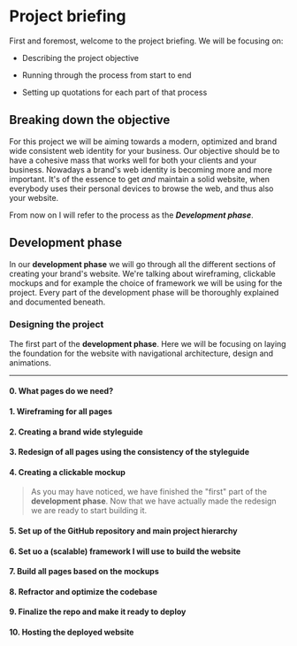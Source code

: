 # Project briefing

First and foremost, welcome to the project briefing. We will be focusing on:

* Describing the project objective

* Running through the process from start to end

* Setting up quotations for each part of that process

## Breaking down the objective

For this project we will be aiming towards a modern, optimized and brand wide consistent web identity for your business. Our objective should be to have a cohesive mass that works well for both your clients and your business. Nowadays a brand's web identity is becoming more and more important. It's of the essence to get _and_ maintain a solid website, when everybody uses their personal devices to browse the web, and thus also your website.

From now on I will refer to the process as the **_Development phase_**.

## Development phase

In our **development phase** we will go through all the different sections of creating your brand's website. We're talking about wireframing, clickable mockups and for example the choice of framework we will be using for the project. Every part of the development phase will be thoroughly explained and documented beneath.

### Designing the project

The first part of the **development phase**. Here we will be focusing on laying the foundation for the website with navigational architecture, design and animations.

---

#### 0. What pages do we need?

#### 1. Wireframing for all pages

#### 2. Creating a brand wide styleguide

#### 3. Redesign of all pages using the consistency of the styleguide

#### 4. Creating a clickable mockup

>As you may have noticed, we have finished the "first" part of the **development phase**. Now that we have actually made the redesign we are ready to start building it.

#### 5. Set up of the GitHub repository and main project hierarchy

#### 6. Set uo a (scalable) framework I will use to build the website

#### 7. Build all pages based on the mockups

#### 8. Refractor and optimize the codebase

#### 9. Finalize the repo and make it ready to deploy

#### 10. Hosting the deployed website
